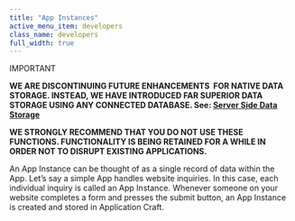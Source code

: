 ```yaml
---
title: "App Instances"
active_menu_item: developers
class_name: developers
full_width: true
---
```



IMPORTANT

**WE ARE DISCONTINUING FUTURE ENHANCEMENTS  FOR NATIVE DATA STORAGE. INSTEAD, WE HAVE INTRODUCED FAR SUPERIOR DATA STORAGE USING ANY CONNECTED DATABASE. See: [Server Side Data Storage](/developers/documentation/product-guide/data-storage/server-side-data-storage/)**

**WE STRONGLY RECOMMEND THAT YOU DO NOT USE THESE FUNCTIONS. FUNCTIONALITY IS BEING RETAINED FOR A WHILE IN ORDER NOT TO DISRUPT EXISTING APPLICATIONS.**

An App Instance can be thought of as a single record of data within the App. Let’s say a simple App handles website inquiries. In this case, each individual inquiry is called an App Instance. Whenever someone on your website completes a form and presses the submit button, an App Instance is created and stored in Application Craft.

